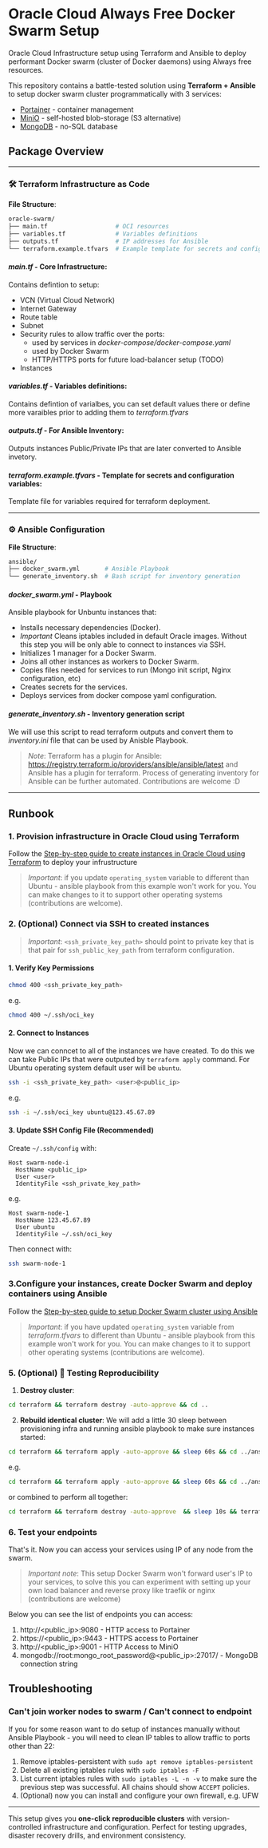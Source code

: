# Oracle Cloud Always Free Docker Swarm Setup
Oracle Cloud Infrastructure setup using Terraform and Ansible to deploy performant Docker swarm (cluster of Docker daemons) using Always free resources.

This repository contains a battle-tested solution using **Terraform + Ansible** to setup docker swarm cluster programmatically with 3 services:
- [Portainer](https://www.portainer.io/) - container management
- [MiniO](https://www.min.io/) - self-hosted blob-storage (S3 alternative)
- [MongoDB](https://www.mongodb.com/) - no-SQL database

## Package Overview
---

### 🛠 Terraform Infrastructure as Code
**File Structure**:
```bash
oracle-swarm/
├── main.tf                   # OCI resources
├── variables.tf              # Variables definitions
├── outputs.tf                # IP addresses for Ansible
└── terraform.example.tfvars  # Example template for secrets and configuration variables
```

#### *main.tf* - Core Infrastructure:
Contains defintion to setup:
* VCN (Virtual Cloud Network)
* Internet Gateway
* Route table
* Subnet
* Security rules to allow traffic over the ports:
  * used by services in *docker-compose/docker-compose.yaml*
  * used by Docker Swarm
  * HTTP/HTTPS ports for future load-balancer setup (TODO)
* Instances

#### *variables.tf* - Variables definitions:
Contains defintion of varialbes, you can set default values there or define more varaibles prior to adding them to *terraform.tfvars*

#### *outputs.tf* - For Ansible Inventory:
Outputs instances Public/Private IPs that are later converted to Ansible invetory. 

#### *terraform.example.tfvars* - Template for secrets and configuration variables:
Template file for variables required for terraform deployment.

---

### ⚙️ Ansible Configuration
**File Structure**:
```bash
ansible/
├── docker_swarm.yml       # Ansible Playbook
└── generate_inventory.sh  # Bash script for inventory generation
```

#### *docker_swarm.yml* - Playbook
Ansible playbook for Unbuntu instances that:
* Installs necessary dependencies (Docker).
* *Important* Cleans iptables included in default Oracle images. Without this step you will be only able to connect to instances via SSH.
* Initializes 1 manager for a Docker Swarm.
* Joins all other instances as workers to Docker Swarm.
* Copies files needed for services to run (Mongo init script, Nginx configuration, etc)
* Creates secrets for the services.
* Deploys services from docker compose yaml configuration.


#### *generate_inventory.sh* - Inventory generation script
We will use this script to read terraform outputs and convert them to *inventory.ini* file that can be used by Anisble Playbook.

> *Note*: Terraform has a plugin for Ansible: https://registry.terraform.io/providers/ansible/ansible/latest and Ansible has a plugin for terraform. Process of generating inventory for Ansible can be further automated. Contributions are welcome :D

---

## Runbook

### 1. Provision infrastructure in Oracle Cloud using Terraform

Follow the [Step-by-step guide to create instances in Oracle Cloud using Terraform](terraform/README.md) to deploy your infrustructure

> *Important*: if you update `operating_system` variable to different than Ubuntu - ansible playbook from this example won't work for you. You can make changes to it to support other operating systems (contributions are welcome).

### 2. (Optional) Connect via SSH to created instances 

> *Important*: `<ssh_private_key_path>` should point to private key that is that pair for `ssh_public_key_path` from terraform configuration.

#### 1. Verify Key Permissions
```bash
chmod 400 <ssh_private_key_path>
```
e.g.
```bash
chmod 400 ~/.ssh/oci_key
```

#### 2. Connect to Instances

Now we can conncet to all of the instances we have created.
To do this we can take Public IPs that were outputed by `terraform apply` command.
For Ubuntu operating system default user will be `ubuntu`.
```bash
ssh -i <ssh_private_key_path> <user>@<public_ip>
```
e.g.
```bash
ssh -i ~/.ssh/oci_key ubuntu@123.45.67.89
```

#### 3. Update SSH Config File (Recommended)
Create `~/.ssh/config` with:
```config
Host swarm-node-i
  HostName <public_ip>
  User <user>
  IdentityFile <ssh_private_key_path>
```
e.g.
```config
Host swarm-node-1
  HostName 123.45.67.89
  User ubuntu
  IdentityFile ~/.ssh/oci_key
```

Then connect with:
```bash
ssh swarm-node-1
```

### 3.Configure your instances, create Docker Swarm and deploy containers using Ansible

Follow the [Step-by-step guide to setup Docker Swarm cluster using Ansible](ansible/README.md)

> *Important*: if you have updated `operating_system` variable from *terraform.tfvars* to different than Ubuntu - ansible playbook from this example won't work for you. You can make changes to it to support other operating systems (contributions are welcome).

### 5. (Optional) 🧪 Testing Reproducibility
1. **Destroy cluster**:
```bash
cd terraform && terraform destroy -auto-approve && cd ..
```

2. **Rebuild identical cluster**:
We will add a little 30 sleep between provisioning infra and running ansible playbook to make sure instances started:
```bash
cd terraform && terraform apply -auto-approve && sleep 60s && cd ../ansible && ./generate_inventory.sh && ansible-playbook -i inventory.ini docker_swarm.yml -u <user> --private-key <ssh_private_key_path> && cd ..
```
e.g.
```bash
cd terraform && terraform apply -auto-approve && sleep 60s && cd ../ansible && ./generate_inventory.sh && export ANSIBLE_HOST_KEY_CHECKING=false && ansible-playbook -i inventory.ini docker_swarm.yml -u ubuntu --private-key ~/.ssh/oci_key && cd ..
```
or combined to perform all together:
```bash
cd terraform && terraform destroy -auto-approve  && sleep 10s && terraform init -upgrade && terraform plan -out swarm.plan &&  terraform apply swarm.plan && sleep 60s && cd ../ansible && ./generate_inventory.sh && export ANSIBLE_HOST_KEY_CHECKING=false && ansible-playbook -i inventory.ini docker_swarm.yml -u ubuntu --private-key ~/.ssh/oci_key && cd ..
```

### 6. Test your endpoints

That's it. Now you can access your services using IP of any node from the swarm. 

> *Important note*: This setup Docker Swarm won't forward user's IP to your services, to solve this you can experiment with setting up your own load balancer and reverse proxy like traefik or nginx (contributions are welcome)

Below you can see the list of endpoints you can access:
1. http://<public_ip>:9080 - HTTP access to Portainer
2. https://<public_ip>:9443 - HTTPS access to Portainer
3. http://<public_ip>:9001 - HTTP Access to MiniO
4. mongodb://root:mongo_root_password@<public_ip>:27017/ - MongoDB connection string


## Troubleshooting

### Can't join worker nodes to swarm / Can't connect to endpoint
If you for some reason want to do setup of instances manually without Ansible Playbook - you will need to clean IP tables to allow traffic to ports other than 22:
1. Remove iptables-persistent with `sudo apt remove iptables-persistent`
2. Delete all existing iptables rules with `sudo iptables -F`
3. List current iptables rules with `sudo iptables -L -n -v` to make sure the previous step was successful. All chains should show `ACCEPT` policies.
4. (Optional) now you can install and configure your own firewall, e.g. UFW


---

This setup gives you **one-click reproducible clusters** with version-controlled infrastructure and configuration. Perfect for testing upgrades, disaster recovery drills, and environment consistency.